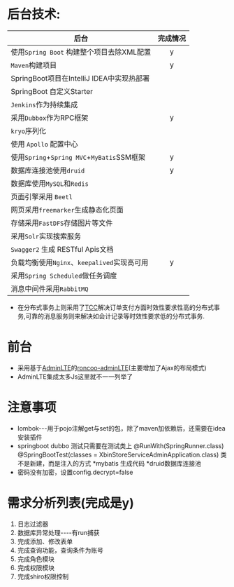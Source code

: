 # 后台技术:

|后台|完成情况|
|----|:----:|
使用`Spring Boot` 构建整个项目去除XML配置 | y
`Maven`构建项目 | y
SpringBoot项目在IntelliJ IDEA中实现热部署 |
SpringBoot 自定义Starter |
`Jenkins`作为持续集成 |
 采用`Dubbox`作为RPC框架 |  y
`kryo`序列化 |
使用 `Apollo` 配置中心 |
使用`Spring`+`Spring MVC`+`MyBatis`SSM框架  | y
数据库连接池使用`druid`    | y
数据库使用`MySQL`和`Redis` |
页面引擎采用 `Beetl` |
网页采用`freemarker`生成静态化页面 |
存储采用`FastDFS`存储图片等文件 |
采用`Solr`实现搜索服务 |
`Swagger2` 生成 RESTful Apis文档 |
 负载均衡使用`Nginx`、`keepalived`实现高可用  | y
采用`Spring Scheduled`做任务调度 |
消息中间件采用`RabbitMQ` |

- 在分布式事务上则采用了[TCC](https://github.com/changmingxie/tcc-transaction)解决订单支付方面时效性要求性高的分布式事务,可靠的消息服务则来解决如会计记录等时效性要求低的分布式事务.

# 前台
+ 采用基于[AdminLTE](https://github.com/almasaeed2010/AdminLTE)的[roncoo-adminLTE](https://github.com/roncoo/roncoo-adminLTE)(主要增加了Ajax的布局模式)
+ AdminLTE集成太多Js这里就不一一列举了

# 注意事项
+ lombok---用于pojo注解get与set的包，除了maven加依赖后，还需要在idea安装插件
+ springboot dubbo 测试只需要在测试类上
	@RunWith(SpringRunner.class)
	@SpringBootTest(classes = XbinStoreServiceAdminApplication.class)
	类不是新建，而是注入的方式
       *mybatis 生成代码
       *druid数据库连接池
+ 密码没有加密，设置config.decrypt=false
	
# 需求分析列表(完成是y)
1.  日志过滤器
2.  数据库异常处理----有run捕获
3.  完成添加、修改表单
4.  完成查询功能，查询条件为账号
5.  完成角色模块
6.  完成权限模块
7.  完成shiro权限控制
